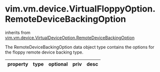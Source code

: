 vim.vm.device.VirtualFloppyOption.RemoteDeviceBackingOption
===========================================================
inherits from [vim.vm.device.VirtualDeviceOption.RemoteDeviceBackingOption](docs/vim.vm.device.VirtualDeviceOption.RemoteDeviceBackingOption.md)


The RemoteDeviceBackingOption data object type contains the options   for the floppy remote device backing type.

| property | type | optional | priv | desc |
|:---------|:-----|:---------|:-----|:-----|


